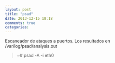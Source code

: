 ```yaml
---
layout: post
title: "psad"
date: 2013-12-15 18:18
comments: true
categories: 
---
```

Escaneador de ataques a puertos. Los resultados en /var/log/psad/analysis.out

>~# psad -A -i eth0

